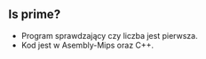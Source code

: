 ## Is prime? ##
* Program sprawdzający czy liczba jest pierwsza. 
* Kod jest w Asembly-Mips oraz C++.   